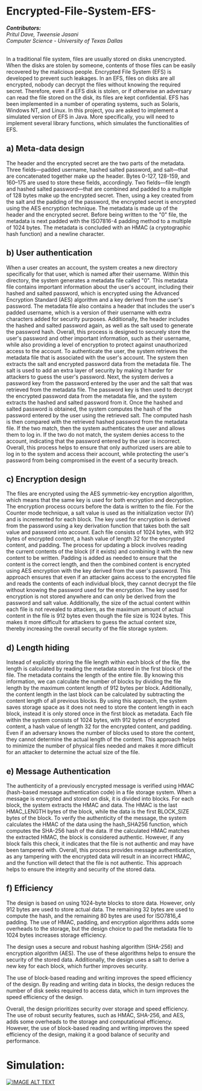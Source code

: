 # Encrypted-File-System-EFS-
<p align="left"><b><i> Contributors: </b><br/>
Pritul Dave, Tweensie Jasani <br/> Computer Science - University of Texas Dallas </i><br/><br/>

In a traditional file system, files are usually stored on disks unencrypted. When the disks are stolen by
someone, contents of those files can be easily recovered by the malicious people.
Encrypted File System (EFS) is developed to prevent such leakages. In an EFS, files on disks are all
encrypted, nobody can decrypt the files without knowing the required secret. Therefore, even if a EFS disk
is stolen, or if otherwise an adversary can read the file stored on the disk, its files are kept confidential. EFS
has been implemented in a number of operating systems, such as Solaris, Windows NT, and Linux.
In this project, you are asked to implement a simulated version of EFS in Java. More specifically, you
will need to implement several library functions, which simulates the functionalities of EFS.

## a) Meta-data design

The header and the encrypted secret are the two parts of the metadata. Three fields—padded username, hashed salted password, and salt—that are concatenated together make up the header. Bytes 0-127, 128-159, and 160–175 are used to store these fields, accordingly.
Two fields—file length and hashed salted password—that are combined and padded to a multiple of 128 bytes make up the encrypted secret. Then, using a key created from the salt and the padding of the password, the encrypted secret is encrypted using the AES encryption technique.
The metadata is made up of the header and the encrypted secret. Before being written to the "0" file, the metadata is next padded with the ISO7816-4 padding method to a multiple of 1024 bytes.
The metadata is concluded with an HMAC (a cryptographic hash function) and a newline character.

## b) User authentication

When a user creates an account, the system creates a new directory specifically for that user, which is named after their username. Within this directory, the system generates a metadata file called "0". This metadata file contains important information about the user's account, including their hashed and salted password, which is encrypted using the Advanced Encryption Standard (AES) algorithm and a key derived from the user's password.
The metadata file also contains a header that includes the user's padded username, which is a version of their username with extra characters added for security purposes. Additionally, the header includes the hashed and salted password again, as well as the salt used to generate the password hash.
Overall, this process is designed to securely store the user's password and other important information, such as their username, while also providing a level of encryption to protect against unauthorized access to the account.
To authenticate the user, the system retrieves the metadata file that is associated with the user's account. The system then extracts the salt and encrypted password data from the metadata file. The salt is used to add an extra layer of security by making it harder for attackers to guess the user's password.
Next, the system derives a password key from the password entered by the user and the salt that was retrieved from the metadata file. The password key is then used to decrypt the encrypted password data from the metadata file, and the system extracts the hashed and salted password from it.
Once the hashed and salted password is obtained, the system computes the hash of the password entered by the user using the retrieved salt. The computed hash is then compared with the retrieved hashed password from the metadata file. If the two match, then the system authenticates the user and allows them to log in. If the two do not match, the system denies access to the account, indicating that the password entered by the user is incorrect.
Overall, this process helps to ensure that only authorized users are able to log in to the system and access their account, while protecting the user's password from being compromised in the event of a security breach.



## c) Encryption design

The files are encrypted using the AES symmetric-key encryption algorithm, which means that the same key is used for both encryption and decryption. The encryption process occurs before the data is written to the file.
For the Counter mode technique, a salt value is used as the initialization vector (IV) and is incremented for each block. The key used for encryption is derived from the password using a key derivation function that takes both the salt value and password into account.
Each file consists of 1024 bytes, with 912 bytes of encrypted content, a hash value of length 32 for the encrypted content, and padding. The process for updating a block involves reading the current contents of the block (if it exists) and combining it with the new content to be written. Padding is added as needed to ensure that the content is the correct length, and then the combined content is encrypted using AES encryption with the key derived from the user's password.
This approach ensures that even if an attacker gains access to the encrypted file and reads the contents of each individual block, they cannot decrypt the file without knowing the password used for the encryption. The key used for encryption is not stored anywhere and can only be derived from the password and salt value.
Additionally, the size of the actual content within each file is not revealed to attackers, as the maximum amount of actual content in the file is 912 bytes even though the file size is 1024 bytes. This makes it more difficult for attackers to guess the actual content size, thereby increasing the overall security of the file storage system.



## d) Length hiding

Instead of explicitly storing the file length within each block of the file, the length is calculated by reading the metadata stored in the first block of the file. The metadata contains the length of the entire file. By knowing this information, we can calculate the number of blocks by dividing the file length by the maximum content length of 912 bytes per block. Additionally, the content length in the last block can be calculated by subtracting the content length of all previous blocks.
By using this approach, the system saves storage space as it does not need to store the content length in each block, instead it is only stored once in the first block as metadata.
Each file within the system consists of 1024 bytes, with 912 bytes of encrypted content, a hash value of length 32 for the encrypted content, and padding. Even if an adversary knows the number of blocks used to store the content, they cannot determine the actual length of the content. This approach helps to minimize the number of physical files needed and makes it more difficult for an attacker to determine the actual size of the file.


## e) Message Authentication

The authenticity of a previously encrypted message is verified using HMAC (hash-based message authentication code) in a file storage system.
When a message is encrypted and stored on disk, it is divided into blocks. For each block, the system extracts the HMAC and data. The HMAC is the last HMAC_LENGTH bytes of the block, while the data is the first BLOCK_SIZE bytes of the block.
To verify the authenticity of the message, the system calculates the HMAC of the data using the hash_SHA256 function, which computes the SHA-256 hash of the data. If the calculated HMAC matches the extracted HMAC, the block is considered authentic. However, if any block fails this check, it indicates that the file is not authentic and may have been tampered with.
Overall, this process provides message authentication, as any tampering with the encrypted data will result in an incorrect HMAC, and the function will detect that the file is not authentic. This approach helps to ensure the integrity and security of the stored data.


## f) Efficiency

The design is based on using 1024-byte blocks to store data. However, only 912 bytes are used to store actual data. The remaining 32 bytes are used to compute the hash, and the remaining 80 bytes are used for ISO7816_4 padding. The use of HMAC, padding, and encryption algorithms adds some overheads to the storage, but the design choice to pad the metadata file to 1024 bytes increases storage efficiency.

The design uses a secure and robust hashing algorithm (SHA-256) and encryption algorithm (AES). The use of these algorithms helps to ensure the security of the stored data. Additionally, the design uses a salt to derive a new key for each block, which further improves security.

The use of block-based reading and writing improves the speed efficiency of the design. By reading and writing data in blocks, the design reduces the number of disk seeks required to access data, which in turn improves the speed efficiency of the design.

Overall, the design prioritizes security over storage and speed efficiency. The use of robust security features, such as HMAC, SHA-256, and AES, adds some overheads to the storage and computational efficiency. However, the use of block-based reading and writing improves the speed efficiency of the design, making it a good balance of security and performance.


# Simulation:
[![IMAGE ALT TEXT](https://i.ytimg.com/vi/jnXEi089bK4/hqdefault.jpg?sqp=-oaymwE2CNACELwBSFXyq4qpAygIARUAAIhCGAFwAcABBvABAfgB_gmAAqYFigIMCAAQARhlIGUoZTAP&rs=AOn4CLB8afDdDfarqzu7ncMGeuL81Z9Fnw)]([https://youtu.be/jnXEi089bK4](https://www.youtube.com/watch?v=jnXEi089bK4) "Encrypted File System Simulation")
